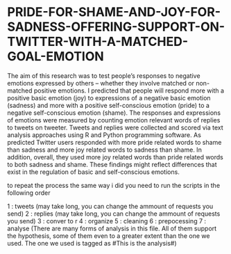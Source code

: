 # PRIDE-FOR-SHAME-AND-JOY-FOR-SADNESS-OFFERING-SUPPORT-ON-TWITTER-WITH-A-MATCHED-GOAL-EMOTION
The aim of this research was to test people’s responses to negative emotions expressed by others – whether they involve matched or non-matched positive emotions. I predicted that people will respond more with a positive basic emotion (joy) to expressions of a negative basic emotion (sadness) and more with a positive self-conscious emotion (pride) to a negative self-conscious emotion (shame). The responses and expressions of emotions were measured by counting emotion relevant words of replies to tweets on tweeter. Tweets and replies were collected and scored via text analysis approaches using R and Python programming software. As predicted Twitter users responded with more pride related words to shame than sadness and more joy related words to sadness than shame. In addition, overall, they used more joy related words than pride related words to both sadness and shame. These findings might reflect differences that exist in the regulation of basic and self-conscious emotions.

to repeat the process the same way i did you need to run the scripts in the following order

1 : tweets (may take long, you can change the ammount of requests you send)
2 : replies (may take long, you can change the ammount of requests you send)
3 : conver to r
4 : organize
5 : cleaning
6 : prepocessing
7 : analyse (There are many forms of analysis in this file. All of them support the hypothesis, some of them even to a greater extent than the one we used. The one we used is tagged as #This is the analysis#)
